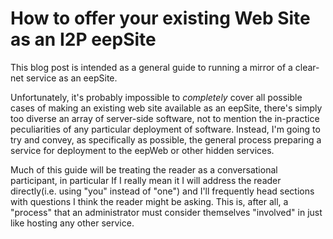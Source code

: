 How to offer your existing Web Site as an I2P eepSite
=====================================================

This blog post is intended as a general guide to running a mirror of a clear-net
service as an eepSite.

Unfortunately, it's probably impossible to *completely* cover all possible cases
of making an existing web site available as an eepSite, there's simply too
diverse an array of server-side software, not to mention the in-practice
peculiarities of any particular deployment of software. Instead, I'm going to
try and convey, as specifically as possible, the general process preparing a
service for deployment to the eepWeb or other hidden services.

Much of this guide will be treating the reader as a conversational participant,
in particular If I really mean it I will address the reader directly(i.e. using
"you" instead of "one") and I'll frequently head sections with questions I think
the reader might be asking. This is, after all, a "process" that an
administrator must consider themselves "involved" in just like hosting any other
service.
